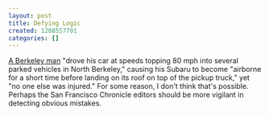 ```yaml
---
layout: post
title: Defying Logic
created: 1208557701
categories: []
---
```

<a href="http://www.sfgate.com/cgi-bin/article.cgi?f=/c/a/2008/04/18/BAE71080SS.DTL" rel="external">A Berkeley man</a> "drove his car at speeds topping 80 mph into several parked vehicles in North Berkeley," causing his Subaru to become "airborne for a short time before landing on its roof on top of the pickup truck," yet "no one else was injured." For some reason, I don't think that's possible. Perhaps the San Francisco Chronicle editors should be more vigilant in detecting obvious mistakes.
